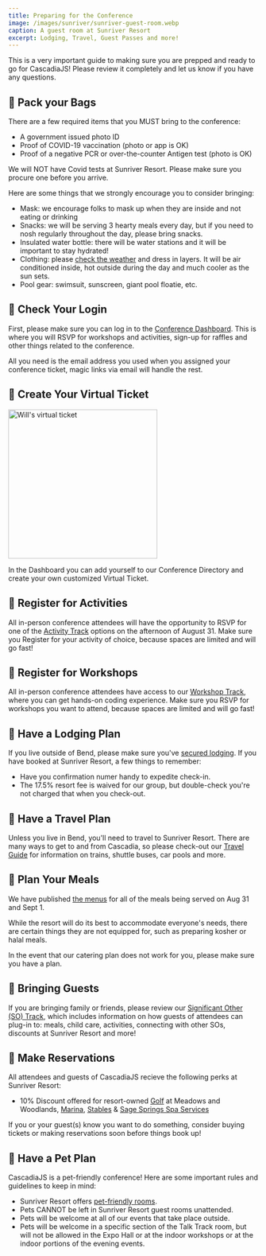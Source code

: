 ```yaml
---
title: Preparing for the Conference
image: /images/sunriver/sunriver-guest-room.webp
caption: A guest room at Sunriver Resort
excerpt: Lodging, Travel, Guest Passes and more!
---
```

This is a very important guide to making sure you are prepped and ready to go for CascadiaJS! Please review it completely and let us know if you have any questions.

## 🔲 Pack your Bags

There are a few required items that you MUST bring to the conference:

- A government issued photo ID
- Proof of COVID-19 vaccination (photo or app is OK)
- Proof of a negative PCR or over-the-counter Antigen test (photo is OK)

<div class="highlight warning">We will NOT have Covid tests at Sunriver Resort. Please make sure you procure one before you arrive.</div>

Here are some things that we strongly encourage you to consider bringing:

- Mask: we encourage folks to mask up when they are inside and not eating or drinking
- Snacks: we will be serving 3 hearty meals every day, but if you need to nosh regularly throughout the day, please bring snacks.
- Insulated water bottle: there will be water stations and it will be important to stay hydrated!
- Clothing: please [check the weather](https://www.wunderground.com/weather/us/or/sunriver) and dress in layers. It will be air conditioned inside, hot outside during the day and much cooler as the sun sets.
- Pool gear: swimsuit, sunscreen, giant pool floatie, etc.

## 🔲 Check Your Login

First, please make sure you can log in to the <a target="_blank" href="/home/dashboard">Conference Dashboard</a>. This is where you will RSVP for workshops and activities, sign-up for raffles and other things related to the conference.

All you need is the email address you used when you assigned your conference ticket, magic links via email will handle the rest.

## 🔲 Create Your Virtual Ticket

<img src="https://begin-static-p6uw2-production.s3.us-west-2.amazonaws.com/dawn-jh5/ticket-17.png" alt="Will's virtual ticket" width="300" />

In the Dashboard you can add yourself to our Conference Directory and create your own customized Virtual Ticket. 

## 🔲 Register for Activities

All in-person conference attendees will have the opportunity to RSVP for one of the [Activity Track](/conference/activities) options on the afternoon of August 31. Make sure you Register for your activity of choice, because spaces are limited and will go fast!

## 🔲 Register for Workshops

All in-person conference attendees have access to our [Workshop Track](/workshops), where you can get hands-on coding experience. Make sure you RSVP for workshops you want to attend, because spaces are limited and will go fast!

## 🔲 Have a Lodging Plan

If you live outside of Bend, please make sure you've [secured lodging](/attend). If you have booked at Sunriver Resort, a few things to remember:

- Have you confirmation numer handy to expedite check-in.
- The 17.5% resort fee is waived for our group, but double-check you're not charged that when you check-out.

## 🔲 Have a Travel Plan

Unless you live in Bend, you'll need to travel to Sunriver Resort. There are many ways to get to and from Cascadia, so please check-out our [Travel Guide](/travel) for information on trains, shuttle buses, car pools and more.

## 🔲 Plan Your Meals

We have published [the menus](/conference/meals) for all of the meals being served on Aug 31 and Sept 1.

While the resort will do its best to accommodate everyone's needs, there are certain things they are not equipped for, such as preparing kosher or halal meals. 

In the event that our catering plan does not work for you, please make sure you have a plan.

## 🔲 Bringing Guests

If you are bringing family or friends, please review our [Significant Other (SO) Track](/conference/so-track), which includes information on how guests of attendees can plug-in to: meals, child care, activities, connecting with other SOs, discounts at Sunriver Resort and more! 

## 🔲 Make Reservations

All attendees and guests of CascadiaJS recieve the following perks at Sunriver Resort:

- 10% Discount offered for resort-owned [Golf](https://www.sunriverresort.com/central-oregon-bend-golf/golf-overview) at Meadows and Woodlands, [Marina](https://www.sunriverresort.com/activities/the-marina-float-kayak-canoe-stand-up-paddle-board-sup-rentals-bend-central-oregon), [Stables](https://www.sunriverresort.com/activities/morning-wrangle-sunriver-stables) & [Sage Springs Spa Services](https://www.sunriverresort.com/sage-springs-spa-and-fitness/spa/spa-services/)

If you or your guest(s) know you want to do something, consider buying tickets or making reservations soon before things book up!

## 🔲 Have a Pet Plan

CascadiaJS is a pet-friendly conference! Here are some important rules and guidelines to keep in mind:

- Sunriver Resort offers [pet-friendly rooms](https://www.sunriverresort.com/hotel-and-vacation-rentals-overview/rooms-overview/pet-friendly-lodging-hotels-bend-central-oregon-activities).
- Pets CANNOT be left in Sunriver Resort guest rooms unattended.
- Pets will be welcome at all of our events that take place outside.
- Pets will be welcome in a specific section of the Talk Track room, but will not be allowed in the Expo Hall or at the indoor workshops or at the indoor portions of the evening events.
